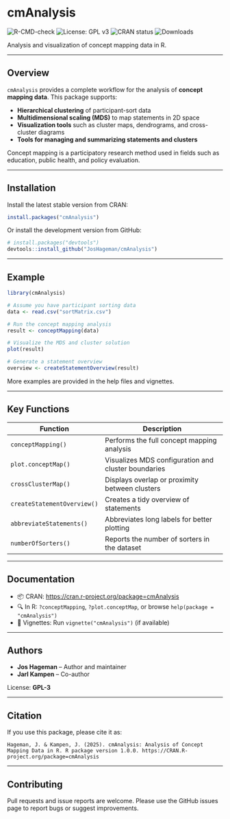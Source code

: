 # cmAnalysis

![R-CMD-check](https://github.com/joshageman/cmAnalysis/actions/workflows/R-CMD-check.yaml/badge.svg)
![License: GPL v3](https://img.shields.io/badge/License-GPLv3-blue.svg)
![CRAN status](https://www.r-pkg.org/badges/version/cmAnalysis)
![Downloads](https://cranlogs.r-pkg.org/badges/grand-total/cmAnalysis)

Analysis and visualization of concept mapping data in R.

---

## Overview

`cmAnalysis` provides a complete workflow for the analysis of **concept mapping data**. This package supports:

- **Hierarchical clustering** of participant-sort data
- **Multidimensional scaling (MDS)** to map statements in 2D space
- **Visualization tools** such as cluster maps, dendrograms, and cross-cluster diagrams
- **Tools for managing and summarizing statements and clusters**

Concept mapping is a participatory research method used in fields such as education, public health, and policy evaluation.

---

## Installation

Install the latest stable version from CRAN:

```r
install.packages("cmAnalysis")
```

Or install the development version from GitHub:

```r
# install.packages("devtools")
devtools::install_github("JosHageman/cmAnalysis")
```

---

## Example

```r
library(cmAnalysis)

# Assume you have participant sorting data
data <- read.csv("sortMatrix.csv")

# Run the concept mapping analysis
result <- conceptMapping(data)

# Visualize the MDS and cluster solution
plot(result)

# Generate a statement overview
overview <- createStatementOverview(result)
```

More examples are provided in the help files and vignettes.

---

## Key Functions

| Function                   | Description                                         |
|----------------------------|-----------------------------------------------------|
| `conceptMapping()`         | Performs the full concept mapping analysis          |
| `plot.conceptMap()`        | Visualizes MDS configuration and cluster boundaries |
| `crossClusterMap()`        | Displays overlap or proximity between clusters      |
| `createStatementOverview()`| Creates a tidy overview of statements               |
| `abbreviateStatements()`   | Abbreviates long labels for better plotting         |
| `numberOfSorters()`        | Reports the number of sorters in the dataset        |

---

## Documentation

- 📦 CRAN: <https://cran.r-project.org/package=cmAnalysis>
- 🔍 In R: `?conceptMapping`, `?plot.conceptMap`, or browse `help(package = "cmAnalysis")`
- 📖 Vignettes: Run `vignette("cmAnalysis")` (if available)

---

## Authors

- **Jos Hageman** – Author and maintainer
- **Jarl Kampen** – Co-author

License: **GPL-3**

---

## Citation

If you use this package, please cite it as:

```
Hageman, J. & Kampen, J. (2025). cmAnalysis: Analysis of Concept Mapping Data in R. R package version 1.0.0. https://CRAN.R-project.org/package=cmAnalysis
```

---

## Contributing

Pull requests and issue reports are welcome. Please use the GitHub issues page to report bugs or suggest improvements.
